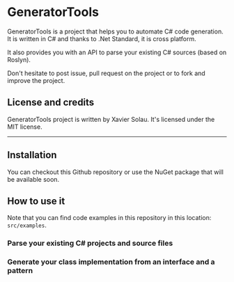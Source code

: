 # GeneratorTools

GeneratorTools is a project that helps you to automate C# code generation. It is written in C# and thanks to .Net Standard, it is cross platform.

It also provides you with an API to parse your existing C# sources (based on Roslyn).

Don't hesitate to post issue, pull request on the project or to fork and improve the project.

## License and credits

GeneratorTools project is written by Xavier Solau. It's licensed under the MIT license.

 * * *

## Installation

You can checkout this Github repository or use the NuGet package that will be available soon.

## How to use it

Note that you can find code examples in this repository in this location: `src/examples`.

### Parse your existing C# projects and source files

### Generate your class implementation from an interface and a pattern
